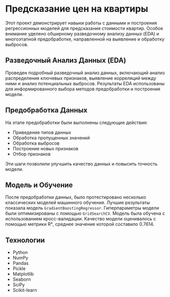 # Предсказание цен на квартиры

Этот проект демонстрирует навыки работы с данными и построения регрессионных моделей для предсказания стоимости квартир. Особое внимание уделено обширному разведочному анализу данных (EDA) и многоэтапной предобработке, направленной на выявление и обработку выбросов.

## Разведочный Анализ Данных (EDA)

Проведен подробный разведочный анализ данных, включающий анализ распределения ключевых признаков, выявление корреляций между ними и анализ потенциальных выбросов. Результаты EDA использованы для информированного выбора методов предобработки и построения модели. 

## Предобработка Данных

На этапе предобработки были выполнены следующие действия:

* Приведение типов данных
* Обработка пропущенных значений
* Обработка выбросов
* Построение новых признаков
* Отбор признаков

Эти шаги позволили улучшить качество данных и повысить точность модели. 

## Модель и Обучение
После предобработки данных, было протестировано несколько классических моделей машинного обучения. Лучшие результаты показала модель `GradientBoostingRegressor`. Гиперпараметры модели были оптимизированы с помощью `GridSearchCV`. Модель была обучена с использованием кросс-валидации. Качество модели оценивалось с помощью метрики R², среднее значение которой составило 0.7614.

## Технологии

* Python
* NumPy
* Pandas
* Pickle
* Matplotlib
* Seaborn
* SciPy
* Scikit-learn

